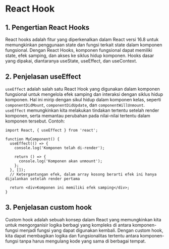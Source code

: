 # React Hook

## 1. Pengertian React Hooks
React hooks adalah fitur yang diperkenalkan dalam React versi 16.8 untuk memungkinkan penggunaan state dan fungsi terkait state dalam komponen fungsional. Dengan React Hooks, komponen fungsional dapat memiliki state, efek samping, dan akses ke siklus hidup komponen. Hooks dasar yang dipakai, diantaranya useState, useEffect, dan useContext.

## 2. Penjelasan useEffect
`useEffect` adalah salah satu React Hook yang digunakan dalam komponen fungsional untuk mengelola efek samping dan interaksi dengan siklus hidup komponen. Hal ini mirip dengan sikul hidup dalam komponen kelas, seperti `componentDidMount`, `componentDidUpdate`, dan `componentWillUnmount`. `useEffect` memungkinkan kita melakukan tindakan tertentu setelah render komponen, serta memantau perubahan pada nilai-nilai tertentu dalam komponen tersebut. Contoh:
```
import React, { useEffect } from 'react';

function MyComponent() {
  useEffect(() => {
    console.log('Komponen telah di-render');

    return () => {
      console.log('Komponen akan unmount');
    };
  }, []); 
  // Ketergantungan efek, dalam array kosong berarti efek ini hanya dijalankan setelah render pertama

  return <div>Komponen ini memiliki efek samping</div>;
}
```
## 3. Penjelasan custom hook
Custom hook adalah sebuah konsep dalam React yang memungkinkan kita untuk mengorganisir logika berbagi yang kompleks di antara komponen-fungsi menjadi fungsi yang dapat digunakan kembali. Dengan custom hook, kita dapat membagikan logika dan fungsionalitas tertentu antara komponen-fungsi tanpa harus mengulang kode yang sama di berbagai tempat.